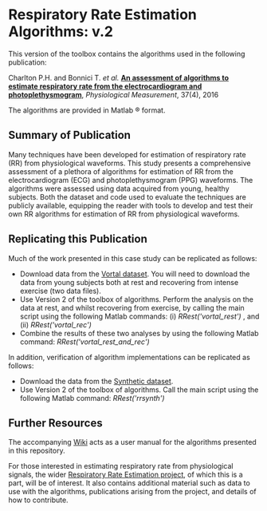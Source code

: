 # Respiratory Rate Estimation Algorithms: v.2

This version of the toolbox contains the algorithms used in the following publication:

Charlton P.H. and Bonnici T. *et al.* [**An assessment of algorithms to estimate respiratory rate from the electrocardiogram and photoplethysmogram**](http://http://peterhcharlton.github.io/RRest/yhvs_assessment.html), *Physiological Measurement*, 37(4), 2016

The algorithms are provided in Matlab &reg; format.

## Summary of Publication

Many techniques have been developed for estimation of respiratory rate (RR) from physiological waveforms.
This study presents a comprehensive assessment of a plethora of algorithms for estimation of RR from the electrocardiogram (ECG) and photoplethysmogram (PPG) waveforms.
The algorithms were assessed using data acquired from young, healthy subjects.
Both the dataset and code used to evaluate the techniques are publicly available, equipping the reader with tools to develop and test their own RR algorithms for estimation of RR from physiological waveforms.

## Replicating this Publication

Much of the work presented in this case study can be replicated as follows:

*   Download data from the [Vortal dataset](http://peterhcharlton.github.io/RRest/vortal_dataset.html). You will need to download the data from young subjects both at rest and recovering from intense exercise (two data files).
*   Use Version 2 of the toolbox of algorithms. Perform the analysis on the data at rest, and whilst recovering from exercise, by calling the main script using the following Matlab commands: (i) *RRest('vortal_rest')* , and (ii) *RRest('vortal_rec')*
*   Combine the results of these two analyses by using the following Matlab command: *RRest('vortal_rest_and_rec')*

In addition, verification of algorithm implementations can be replicated as follows:
*   Download the data from the [Synthetic dataset](http://peterhcharlton.github.io/RRest/synthetic_dataset.html).
*   Use Version 2 of the toolbox of algorithms. Call the main script using the following Matlab command: *RRest('rrsynth')*

## Further Resources

The accompanying [Wiki](https://github.com/peterhcharlton/RRest/wiki) acts as a user manual for the algorithms presented in this repository.

For those interested in estimating respiratory rate from physiological signals, the wider [Respiratory Rate Estimation project](http://peterhcharlton.github.io/RRest/), of which this is a part, will be of interest. It also contains additional material such as data to use with the algorithms, publications arising from the project, and details of how to contribute.
